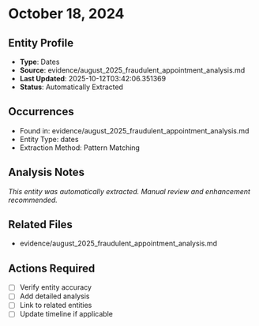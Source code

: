 # October 18, 2024

## Entity Profile
- **Type**: Dates
- **Source**: evidence/august_2025_fraudulent_appointment_analysis.md
- **Last Updated**: 2025-10-12T03:42:06.351369
- **Status**: Automatically Extracted

## Occurrences
- Found in: evidence/august_2025_fraudulent_appointment_analysis.md
- Entity Type: dates
- Extraction Method: Pattern Matching

## Analysis Notes
*This entity was automatically extracted. Manual review and enhancement recommended.*

## Related Files
- evidence/august_2025_fraudulent_appointment_analysis.md

## Actions Required
- [ ] Verify entity accuracy
- [ ] Add detailed analysis
- [ ] Link to related entities
- [ ] Update timeline if applicable
